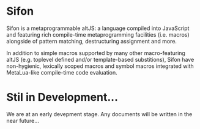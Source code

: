 
Sifon
=====

Sifon is a metaprogrammable altJS: a language compiled into JavaScript
and featuring rich compile-time metaprogramming facilities (i.e. macros)
alongside of pattern matching, destructuring assignment and more.

In addition to simple macros supported by many other macro-featuring altJS
(e.g. toplevel defined and/or template-based substitions),
Sifon have non-hygienic, lexically scoped macros and symbol macros
integrated with MetaLua-like compile-time code evaluation.

# Stil in Development...

We are at an early devepment stage.
Any documents will be written in the near future...


